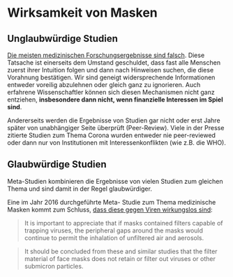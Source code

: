 # Wirksamkeit von Masken

## Unglaubwürdige Studien

[Die meisten medizinischen Forschungsergebnisse sind falsch](https://www.zentrum-der-gesundheit.de/medizinische-forschung-ia.html). Diese Tatsache ist einerseits dem Umstand geschuldet, dass fast alle Menschen zuerst ihrer Intuition folgen und dann nach Hinweisen suchen, die diese Vorahnung bestätigen. Wir sind geneigt widersprechende Informationen entweder voreilig abzulehnen oder gleich ganz zu ignorieren. Auch erfahrene Wissenschaftler können sich diesen Mechanismen nicht ganz entziehen, **insbesondere dann nicht, wenn finanzielle Interessen im Spiel sind**.

Andererseits werden die Ergebnisse von Studien gar nicht oder erst Jahre später von unabhängiger Seite überprüft \(Peer-Review\). Viele in der Presse zitierte Studien zum Thema Corona wurden entweder nie peer-reviewed oder dann nur von Institutionen mit Interessenkonflikten \(wie z.B. die WHO\).

## Glaubwürdige Studien

Meta-Studien kombinieren die Ergebnisse von vielen Studien zum gleichen Thema und sind damit in der Regel glaubwürdiger.

Eine im Jahr 2016 durchgeführte Meta- Studie zum Thema medizinische Masken kommt zum Schluss, [dass diese gegen Viren wirkungslos sind](https://archive.is/mK9db):

> It is important to appreciate that if masks contained filters capable of trapping viruses, the peripheral gaps around the masks would continue to permit the inhalation of unfiltered air and aerosols.

> It should be concluded from these and similar studies that the filter material of face masks does not retain or filter out viruses or other submicron particles.



